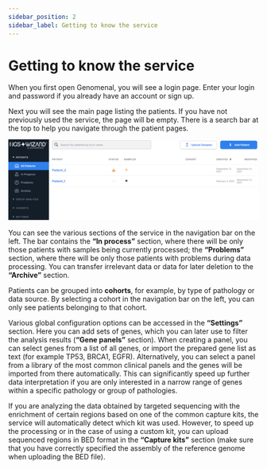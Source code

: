 ```yaml
---
sidebar_position: 2
sidebar_label: Getting to know the service
---
```


# Getting to know the service

When you first open Genomenal, you will see a login page. Enter your login and password if you already have an account or sign up.

Next you will see the main page listing the patients. If you have not previously used the service, the page will be empty. There is a search bar at the top to help you navigate through the patient pages.

![All patients page](/img/eng/1-all-patients-page.png)

You can see the various sections of the service in the navigation bar on the left. The bar contains the **“In process”** section, where there will be only those patients with samples being currently processed; the **“Problems”** section, where there will be only those patients with problems during data processing. You can transfer irrelevant data or data for later deletion to the **“Archive”** section.

Patients can be grouped into **cohorts**, for example, by type of pathology or data source. By selecting a cohort in the navigation bar on the left, you can only see patients belonging to that cohort.

Various global configuration options can be accessed in the **“Settings”** section. Here you can add sets of genes, which you can later use to filter the analysis results (**“Gene panels”** section). When creating a panel, you can select genes from a list of all genes, or import the prepared gene list as text (for example TP53, BRCA1, EGFR). Alternatively, you can select a panel from a library of the most common clinical panels and the genes will be imported from there automatically. This can significantly speed up further data interpretation if you are only interested in a narrow range of genes within a specific pathology or group of pathologies.

If you are analyzing the data obtained by targeted sequencing with the enrichment of certain regions based on one of the common capture kits, the service will automatically detect which kit was used. However, to speed up the processing or in the case of using a custom kit, you can upload sequenced regions in BED format in the **“Capture kits”** section (make sure that you have correctly specified the assembly of the reference genome when uploading the BED file).

